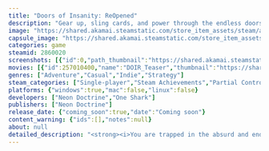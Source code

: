 ```yaml
---
title: "Doors of Insanity: ReOpened"
description: "Gear up, sling cards, and power through the endless doors of Purgatory in this demo for Doors of Insanity: ReOpened!"
image: "https://shared.akamai.steamstatic.com/store_item_assets/steam/apps/2860020/header.jpg?t=1732511593"
capsule_image: "https://shared.akamai.steamstatic.com/store_item_assets/steam/apps/2860020/capsule_231x87.jpg?t=1732511593"
categories: game
steamid: 2860020
screenshots: [{"id":0,"path_thumbnail":"https://shared.akamai.steamstatic.com/store_item_assets/steam/apps/2860020/ss_2e56f1071c08119db85c1a983fa78514f8001119.600x338.jpg?t=1732511593","path_full":"https://shared.akamai.steamstatic.com/store_item_assets/steam/apps/2860020/ss_2e56f1071c08119db85c1a983fa78514f8001119.1920x1080.jpg?t=1732511593"},{"id":1,"path_thumbnail":"https://shared.akamai.steamstatic.com/store_item_assets/steam/apps/2860020/ss_65fd157cfeb85ef9624556d1d2d1f3b2e8f26d54.600x338.jpg?t=1732511593","path_full":"https://shared.akamai.steamstatic.com/store_item_assets/steam/apps/2860020/ss_65fd157cfeb85ef9624556d1d2d1f3b2e8f26d54.1920x1080.jpg?t=1732511593"},{"id":2,"path_thumbnail":"https://shared.akamai.steamstatic.com/store_item_assets/steam/apps/2860020/ss_5725f0e46c014fd47bc70f9b49fe62f79f23e302.600x338.jpg?t=1732511593","path_full":"https://shared.akamai.steamstatic.com/store_item_assets/steam/apps/2860020/ss_5725f0e46c014fd47bc70f9b49fe62f79f23e302.1920x1080.jpg?t=1732511593"},{"id":3,"path_thumbnail":"https://shared.akamai.steamstatic.com/store_item_assets/steam/apps/2860020/ss_0a41899718abb31da3f16e224f5f99df35af74b5.600x338.jpg?t=1732511593","path_full":"https://shared.akamai.steamstatic.com/store_item_assets/steam/apps/2860020/ss_0a41899718abb31da3f16e224f5f99df35af74b5.1920x1080.jpg?t=1732511593"},{"id":4,"path_thumbnail":"https://shared.akamai.steamstatic.com/store_item_assets/steam/apps/2860020/ss_da567238f5f8996835899317ddf037d50bf03a35.600x338.jpg?t=1732511593","path_full":"https://shared.akamai.steamstatic.com/store_item_assets/steam/apps/2860020/ss_da567238f5f8996835899317ddf037d50bf03a35.1920x1080.jpg?t=1732511593"},{"id":5,"path_thumbnail":"https://shared.akamai.steamstatic.com/store_item_assets/steam/apps/2860020/ss_958f0eff5b82a7ad0af98769ef0526c1206a5ce3.600x338.jpg?t=1732511593","path_full":"https://shared.akamai.steamstatic.com/store_item_assets/steam/apps/2860020/ss_958f0eff5b82a7ad0af98769ef0526c1206a5ce3.1920x1080.jpg?t=1732511593"},{"id":6,"path_thumbnail":"https://shared.akamai.steamstatic.com/store_item_assets/steam/apps/2860020/ss_7d32e3d0ca58a0ae44c833e51cd7881d3840cb9c.600x338.jpg?t=1732511593","path_full":"https://shared.akamai.steamstatic.com/store_item_assets/steam/apps/2860020/ss_7d32e3d0ca58a0ae44c833e51cd7881d3840cb9c.1920x1080.jpg?t=1732511593"},{"id":7,"path_thumbnail":"https://shared.akamai.steamstatic.com/store_item_assets/steam/apps/2860020/ss_a0b66c3d0850a38393eb41ee7fc8c0e95f21aded.600x338.jpg?t=1732511593","path_full":"https://shared.akamai.steamstatic.com/store_item_assets/steam/apps/2860020/ss_a0b66c3d0850a38393eb41ee7fc8c0e95f21aded.1920x1080.jpg?t=1732511593"},{"id":8,"path_thumbnail":"https://shared.akamai.steamstatic.com/store_item_assets/steam/apps/2860020/ss_156576ca509631a9ed7a9172c0708355732fa66a.600x338.jpg?t=1732511593","path_full":"https://shared.akamai.steamstatic.com/store_item_assets/steam/apps/2860020/ss_156576ca509631a9ed7a9172c0708355732fa66a.1920x1080.jpg?t=1732511593"},{"id":9,"path_thumbnail":"https://shared.akamai.steamstatic.com/store_item_assets/steam/apps/2860020/ss_1f200e4aa0f50420b1d1c0542d33b620d9c11f5c.600x338.jpg?t=1732511593","path_full":"https://shared.akamai.steamstatic.com/store_item_assets/steam/apps/2860020/ss_1f200e4aa0f50420b1d1c0542d33b620d9c11f5c.1920x1080.jpg?t=1732511593"}]
movies: [{"id":257010400,"name":"DOIR_Teaser","thumbnail":"https://shared.akamai.steamstatic.com/store_item_assets/steam/apps/257010400/movie.293x165.jpg?t=1728616236","webm":{"480":"http://video.akamai.steamstatic.com/store_trailers/257010400/movie480_vp9.webm?t=1728616236","max":"http://video.akamai.steamstatic.com/store_trailers/257010400/movie_max_vp9.webm?t=1728616236"},"mp4":{"480":"http://video.akamai.steamstatic.com/store_trailers/257010400/movie480.mp4?t=1728616236","max":"http://video.akamai.steamstatic.com/store_trailers/257010400/movie_max.mp4?t=1728616236"},"highlight":true}]
genres: ["Adventure","Casual","Indie","Strategy"]
steam_categories: ["Single-player","Steam Achievements","Partial Controller Support","Steam Cloud"]
platforms: {"windows":true,"mac":false,"linux":false}
developers: ["Neon Doctrine","One Shark"]
publishers: ["Neon Doctrine"]
release_date: {"coming_soon":true,"date":"Coming soon"}
content_warning: {"ids":[],"notes":null}
about: null
detailed_description: "<strong><i>You are trapped in the absurd and endless maze of doors that is Purgatory… and it’s time to get out. Each door could hide a mad monster, a mythic weapon, or worst of all… a weirdo!</i></strong><br><br><ul class=\"bb_ul\"><li><strong>Build a deck</strong> from over 100 cards and master ridiculous synergies: turn your enemies into gold, abuse their fragile egos while cowering behind your summons, throw food at people, and more!</li></ul><img class=\"bb_img\" src=\"https://shared.akamai.steamstatic.com/store_item_assets/steam/apps/2860020/extras/Cards.gif?t=1732511593\" /><br><br><ul class=\"bb_ul\"><li><strong>Fantastic equipment</strong> to boost your deck’s potential with stats like the “Man Mincer”, a saw that turns enemies into attack boosting meatloaf.</li></ul><img class=\"bb_img\" src=\"https://shared.akamai.steamstatic.com/store_item_assets/steam/apps/2860020/extras/EQ.gif?t=1732511593\" /><br><br><ul class=\"bb_ul\"><li><strong>Roll diverse dice</strong> that turn your turns on their heads! Double your stats, pay the price in blood, or get a lovely foot massage.</li></ul><img class=\"bb_img\" src=\"https://shared.akamai.steamstatic.com/store_item_assets/steam/apps/2860020/extras/Dice.gif?t=1732511593\" /><br><br><ul class=\"bb_ul\"><li>And (of course) … a Jellybean Samurai.</li></ul><img class=\"bb_img\" src=\"https://shared.akamai.steamstatic.com/store_item_assets/steam/apps/2860020/extras/Jelly.gif?t=1732511593\" /><h2 class=\"bb_tag\">Reimagined. Rebuilt. Reopened.</h2><br>Somewhere between a remake and a sequel, this <strong>humble tribute to roguelite deckbuilders</strong> is a passion project from a small team within Neon Doctrine who reimagined and added their unique take to OneShark’s original creation.<br>\t<br><ul class=\"bb_ul\"><li>Completely reimagined Mechanics\t<br></li><li>Over 100 new Cards with powerful Synergies\t<br></li><li>New Equipment system that affects your Cards<br></li><li>New Dice system that spices up your turns\t<br></li><li>New Enemies with devious new tactics\t<br></li><li>Full Controller Support<br></li><li>UI and Quality of Life adjustments</li></ul>"
---
```


